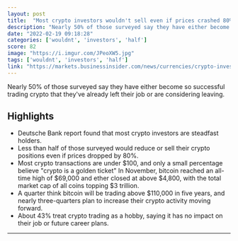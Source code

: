 ```yaml
---
layout: post
title:  "Most crypto investors wouldn't sell even if prices crashed 80% and nearly half have made trading a new career or are considering it,Deutsche Bank survey says"
description: "Nearly 50% of those surveyed say they have either become so successful trading crypto that they've already left their job or are considering leaving."
date: "2022-02-19 09:18:28"
categories: ['wouldnt', 'investors', 'half']
score: 82
image: "https://i.imgur.com/JPeoXW5.jpg"
tags: ['wouldnt', 'investors', 'half']
link: "https://markets.businessinsider.com/news/currencies/crypto-investor-sentiment-bullishness-deutsche-bank-report-future-cryptocurrencies-2022-2?utm_medium=social&amp;utm_campaign=sf-bi-main&amp;utm_source=facebook.com&amp;fbclid=IwAR0oN4DUViaIt3Fgg9zobpySlyia-mKtap6FDNXPnNm-RzvLD5g4sCZ5ecg"
---
```


Nearly 50% of those surveyed say they have either become so successful trading crypto that they've already left their job or are considering leaving.

## Highlights

- Deutsche Bank report found that most crypto investors are steadfast holders.
- Less than half of those surveyed would reduce or sell their crypto positions even if prices dropped by 80%.
- Most crypto transactions are under $100, and only a small percentage believe "crypto is a golden ticket" In November, bitcoin reached an all-time high of $69,000 and ether closed at above $4,800, with the total market cap of all coins topping $3 trillion.
- A quarter think bitcoin will be trading above $110,000 in five years, and nearly three-quarters plan to increase their crypto activity moving forward.
- About 43% treat crypto trading as a hobby, saying it has no impact on their job or future career plans.

---
